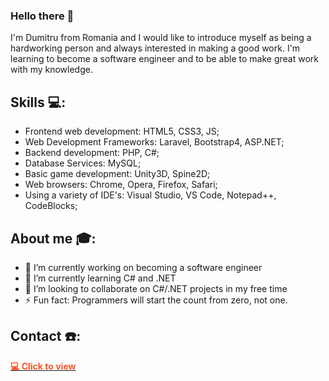 ### Hello there 👋
I'm Dumitru from Romania and I would like to introduce myself as being a hardworking person and always interested in making a good work. I'm learning to become a software engineer and to be able to make great work with my knowledge.

## Skills 💻:
- Frontend web development: HTML5, CSS3, JS;
- Web Development Frameworks: Laravel, Bootstrap4, ASP.NET;
- Backend development: PHP, C#;
- Database Services: MySQL;
- Basic game development: Unity3D, Spine2D;
- Web browsers: Chrome, Opera, Firefox, Safari;
- Using a variety of IDE's: Visual Studio, VS Code, Notepad++, CodeBlocks;

## About me 🎓:
- 🔭 I’m currently working on becoming a software engineer
- 🌱 I’m currently learning C# and .NET
- 👯 I’m looking to collaborate on C#/.NET projects in my free time
- ⚡ Fun fact: Programmers will start the count from zero, not one.

## Contact ☎️:
<a href="https://dumitru1991.github.io/MyResume_PersonalPortofolio/#home" target="_blank" alt="website logo" width="40px"/>
<span style="text-decoration: none; color: #F85325; font-weight: bold;">💻 Click to view</span></a>
